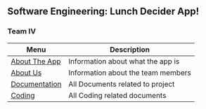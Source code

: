 ## Software Engineering: Lunch Decider App!
### Team IV

|           Menu            |            Description            |
| ------------------------- | --------------------------------- |
|[About The App](./App_Info)| Information about what the app is |
|[About Us](./About_The_Team)     | Information about the team members|
|[Documentation](./Documentation)| All Documents related to project        |
|[Coding](./Coding)         | All Coding related documents    |

